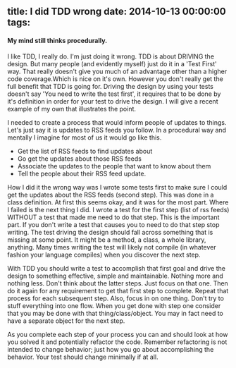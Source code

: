 title: I did TDD wrong
date: 2014-10-13 00:00:00
tags:
---
#### My mind still thinks procedurally.

I like TDD, I really do. I'm just doing it wrong. TDD is about DRIVING the design. But many people (and evidently myself) just do it in a 'Test First' way. That really doesn't give you much of an advantage other than a higher code coverage.<!--more-->Which is nice on it's own. However you don't really get the full benefit that TDD is going for. Driving the design by using your tests doesn't say 'You need to write the test first', it requires that to be done by it's definition in order for your test to drive the design. I will give a recent example of my own that illustrates the point.

I needed to create a process that would inform people of updates to things. Let's just say it is updates to RSS feeds you follow. In a procedural way and mentally I imagine for most of us it would go like this.

 * Get the list of RSS feeds to find updates about
 * Go get the updates about those RSS feeds
 * Associate the updates to the people that want to know about them
 * Tell the people about their RSS feed update.

How I did it the wrong way was I wrote some tests first to make sure I could get the updates about the RSS feeds (second step). This was done in a class definition. At first this seems okay, and it was for the most part. Where I failed is the next thing I did. I wrote a test for the first step (list of rss feeds) WITHOUT a test that made me need to do that step. This is the important part. If you don't write a test that causes you to need to do that step stop writing. The test driving the design should fall across something that is missing at some point. It might be a method, a class, a whole library, anything. Many times writing the test will likely not compile (in whatever fashion your language compiles) when you discover the next step.

With TDD you should write a test to accomplish that first goal and drive the design to something effective, simple and maintainable. Nothing more and nothing less. Don't think about the latter steps. Just focus on that one. Then do it again for any requirement to get that first step to complete. Repeat that process for each subsequent step. Also, focus in on one thing. Don't try to stuff everything into one flow. When you get done with step one consider that you may be done with that thing/class/object. You may in fact need to have a separate object for the next step.

As you complete each step of your process you can and should look at how you solved it and potentially refactor the code. Remember refactoring is not intended to change behavior; just how you go about accomplishing the behavior. Your test should change minimally if at all.